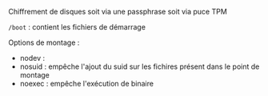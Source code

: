 Chiffrement de disques
soit via une passphrase
soit via puce TPM


`/boot` : contient les fichiers de démarrage

Options de montage :
- nodev : 
- nosuid : empêche l'ajout du suid sur les fichires présent dans le point de montage
- noexec : empêche l'exécution de binaire